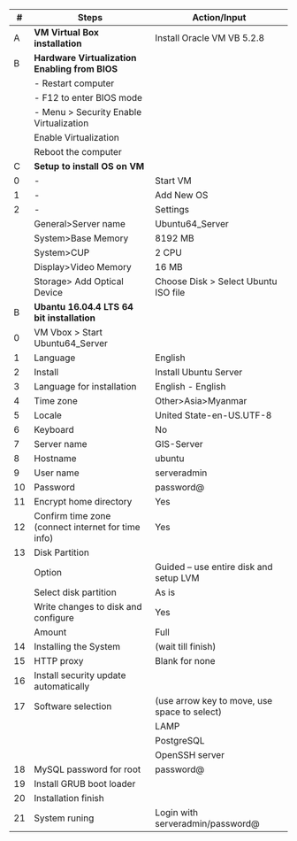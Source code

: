
|#|Steps	|Action/Input|
|-|-------|------------|
|A	|__VM Virtual Box installation__	|Install Oracle VM VB 5.2.8|
|B	|__Hardware Virtualization Enabling from BIOS__| |	
| |	-	Restart computer| |	
| |	-	F12 to enter BIOS mode| |	
| |	-	Menu > Security	Enable Virtualization| |
| |		Enable Virtualization| |
| |	Reboot the computer| |	
|C|__Setup to install OS on VM__||
|0|-|Start VM||
|1|-|Add New OS||
|2|-|Settings||
||  General>Server name|Ubuntu64_Server|
||  System>Base Memory|8192 MB|
||  System>CUP|2 CPU|
||  Display>Video Memory|16 MB|
||  Storage> Add Optical Device|Choose Disk > Select Ubuntu ISO file|
|B|__Ubantu 16.04.4 LTS 64 bit installation__||
|0|VM Vbox > Start Ubuntu64_Server||
|1|Language|English|
|2|Install|Install Ubuntu Server|
|3|Language for installation|English - English|
|4|Time zone|Other>Asia>Myanmar|
|5|Locale|United State-en-US.UTF-8|
|6|Keyboard|No|
|7|Server name|GIS-Server|
|8|Hostname|ubuntu|
|9|User name|serveradmin|
|10|Password|password@|
|11|Encrypt home directory|Yes|
|12|Confirm time zone (connect internet for time info)|Yes|
|13|Disk Partition||
||Option|Guided – use entire disk and setup LVM|
||Select disk partition|As is|
||Write changes to disk and configure|Yes|
||Amount|Full|
|14|Installing the System|(wait till finish)|
|15|HTTP proxy|Blank for none|
|16|Install security update automatically||
|17|Software selection|(use arrow key to move, use space to select)|
|||LAMP|
|||PostgreSQL|
|||OpenSSH server|
|18|MySQL password for root|password@|
|19|Install GRUB boot loader||
|20|Installation finish||
|21|System runing|Login with serveradmin/password@|
